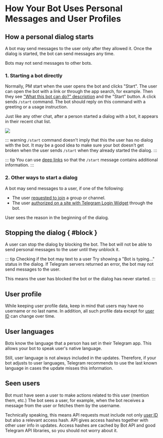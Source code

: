 # How Your Bot Uses Personal Messages and User Profiles

## How a personal dialog starts

A bot may send messages to the user only after they allowed it. Once the dialog is started, the bot can send messages
any time.

Bots may not send messages to other bots.

### 1. Starting a bot directly

Normally, PM start when the user opens the bot and clicks "Start".
The user can open the bot with a link or through the app search, for example. 
Then they see ["What this bot can do?" description](../dev/botfather#customization) and the "Start" button.
A click sends `/start` command.
The bot should reply on this command with a greeting or a usage instruction.

Just like any other chat, after a person started a dialog with a bot, it appears in their recent chat list.

![](/pictures/ru/start.gif)

::: warning
`/start` command doesn't imply that this the user has no dialog with the bot. It may be a good idea to make sure your
bot doesn't get broken when the user sends `/start` when they already started the dialog.
:::

::: tip
You can use [deep links](../interaction/links) so that the `/start` message contains additional information.
:::

### 2. Other ways to start a dialog

A bot may send messages to a user, if one of the following:

- The user [requested to join](../interaction/join-requests) a group or channel.
- The user [authorized on a site with Telegram Login Widget](../interaction/login-widget) through the bot.

User sees the reason in the beginning of the dialog.

## Stopping the dialog { #block }

A user can stop the dialog by blocking the bot. The bot will not be able to send personal messages to the user
until they unblock it.

::: tip Checking if the bot may text to a user
Try showing a "Bot is typing..." status in the dialog. If Telegram servers returned an error, the bot may not
send messages to the user.

This means the user has blocked the bot or the dialog has never started.
:::

## User profile

While keeping user profile data, keep in mind that users may have no username or no last name. In addition, all such
profile data except for [user ID](../chats/id) can change over time.

## User languages

Bots know the language that a person has set in their Telegram app. 
This allows your bot to speak user's native language.

Still, user language is not always included in the updates. Therefore, if your bot adjusts to user languages,
Telegram recommends to use the last known language in cases the update misses this information.

## Seen users

Bot must have seen a user to make actions related to this user (mention them, etc.) The bot sees a user, for example,
when the bot receives a message from the user or fetches them by the username.

Technically speaking, this means API requests must include not only [user ID](./id) but also a relevant 
access hash. API gives access hashes together with other user info in updates. Access hashes are cached by Bot API
and good Telegram API libraries, so you should not worry about it.

